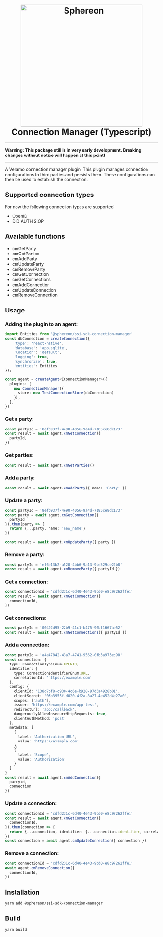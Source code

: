 <!--suppress HtmlDeprecatedAttribute -->
<h1 align="center">
  <br>
  <a href="https://www.sphereon.com"><img src="https://sphereon.com/content/themes/sphereon/assets/img/logo.svg" alt="Sphereon" width="400"></a>
  <br>Connection Manager (Typescript) 
  <br>
</h1>

---

**Warning: This package still is in very early development. Breaking changes without notice will happen at this point!**

---

A Veramo connection manager plugin. This plugin manages connection configurations to third parties and persists them. These configurations can then be used to establish the connection.

## Supported connection types
For now the following connection types are supported:
- OpenID
- DID AUTH SIOP

## Available functions
- cmGetParty
- cmGetParties
- cmAddParty
- cmUpdateParty
- cmRemoveParty
- cmGetConnection
- cmGetConnections
- cmAddConnection
- cmUpdateConnection
- cmRemoveConnection

## Usage

### Adding the plugin to an agent:
```typescript
import Entities from '@sphereon/ssi-sdk-connection-manager'
const dbConnection = createConnection({
    'type': 'react-native',
    'database': 'app.sqlite',
    'location': 'default',
    'logging': true,
    'synchronize': true,
    'entities': Entities
});

const agent = createAgent<IConnectionManager>({
  plugins: [
    new ConnectionManager({
      store: new TestConnectionStore(dbConnection)
    }),
  ],
})
```

### Get a party:
```typescript
const partyId = '8efb937f-4e90-4056-9a4d-7185ce8dc173'
const result = await agent.cmGetConnection({
  partyId,
})
```

### Get parties:
```typescript
const result = await agent.cmGetParties()
```

### Add a party:
```typescript
const result = await agent.cmAddParty({ name: 'Party' })
```

### Update a party:
```typescript
const partyId = '8efb937f-4e90-4056-9a4d-7185ce8dc173'
const party = await agent.cmGetConnection({
  partyId
}).then(party => {
  return {...party, name: 'new_name'}
})

const result = await agent.cmUpdateParty({ party })
```

### Remove a party:
```typescript
const partyId = 'ef6e13b2-a520-4bb6-9a13-9be529ce22b8'
const result = await agent.cmRemoveParty({ partyId })
```

### Get a connection:
```typescript
const connectionId = 'cdfd231c-6d40-4e43-9bd0-e8c97262ffe1'
const result = await agent.cmGetConnection({
  connectionId,
})
```

### Get connections:
```typescript
const partyId = '00492d95-22b9-41c1-b475-90bf1667ae52'
const result = await agent.cmGetConnections({ partyId })
```

### Add a connection:
```typescript
const partyId = 'a4a47842-43a7-4741-9562-0fb3a973ec98'
const connection: {
  type: ConnectionTypeEnum.OPENID,
  identifier: {
    type: ConnectionIdentifierEnum.URL,
    correlationId: 'https://example.com'
  },
  config: {
    clientId: '138d7bf8-c930-4c6e-b928-97d3a4928b01',
    clientSecret: '03b3955f-d020-4f2a-8a27-4e452d4e27a0',
    scopes: ['auth'],
    issuer: 'https://example.com/app-test',
    redirectUrl: 'app:/callback',
    dangerouslyAllowInsecureHttpRequests: true,
    clientAuthMethod: 'post'
  },
  metadata: [
    {
      label: 'Authorization URL',
      value: 'https://example.com'
    },
    {
      label: 'Scope',
      value: 'Authorization'
    }
  ]
}
const result = await agent.cmAddConnection({
  partyId,
  connection
})
```

### Update a connection:
```typescript
const connectionId = 'cdfd231c-6d40-4e43-9bd0-e8c97262ffe1'
const result = await agent.cmGetConnection({
  connectionId,
}).then(connection => {
  return {...connection, identifier: {...connection.identifier, correlationId: 'new_id'}}
})
const connection = await agent.cmUpdateConnection({ connection })
```

### Remove a connection:
```typescript
const connectionId = 'cdfd231c-6d40-4e43-9bd0-e8c97262ffe1'
await agent.cmRemoveConnection({
  connectionId,
})
```

## Installation
```shell
yarn add @sphereon/ssi-sdk-connection-manager
```

## Build
```shell
yarn build
```
